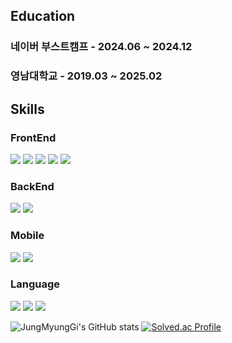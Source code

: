 ## Education
### 네이버 부스트캠프 - 2024.06 ~ 2024.12
### 영남대학교 - 2019.03 ~ 2025.02

## Skills
### FrontEnd
![](https://img.shields.io/badge/TypeScript-3178C6?style=for-the-badge&logo=TypeScript&logoColor=white)
![](https://img.shields.io/badge/JavaScript-F7DF1E?style=for-the-badge&logo=JavaScript&logoColor=white)
![](https://img.shields.io/badge/HTML5-E34F26?style=for-the-badge&logo=html5&logoColor=white)
![](https://img.shields.io/badge/CSS3-1572B6?style=for-the-badge&logo=css3&logoColor=white)
![](https://img.shields.io/badge/React-20232A?style=for-the-badge&logo=react&logoColor=61DAFB)  

### BackEnd
![](https://img.shields.io/badge/Express-000000?style=for-the-badge&logo=express&logoColor=white)
![](https://img.shields.io/badge/MySQL-4479A1?style=for-the-badge&logo=MYSQL&logoColor=white)  

### Mobile
![](https://img.shields.io/badge/Flutter-02569B?style=for-the-badge&logo=flutter&logoColor=white)
![](https://img.shields.io/badge/Dart-0175C2?style=for-the-badge&logo=dart&logoColor=white)  

### Language
![](https://img.shields.io/badge/Python-14354C?style=for-the-badge&logo=python&logoColor=white)
![](https://img.shields.io/badge/C-00599C?style=for-the-badge&logo=c&logoColor=white)
![](https://img.shields.io/badge/Java-ED8B00?style=for-the-badge&logo=openjdk&logoColor=white)

![JungMyungGi's GitHub stats](https://github-readme-stats.vercel.app/api?username=jungmyunggi&show_icons=true&theme=radical)
[![Solved.ac Profile](http://mazassumnida.wtf/api/v2/generate_badge?boj=jmk101711)](https://solved.ac/jmk101711/)
